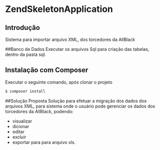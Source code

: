 # ZendSkeletonApplication

## Introdução

Sistema para importar arquivo XML, dos torcedores da AllBlack

##Banco de Dados
Executar os arquivos Sql para criação das tabelas, dentro da pasta sql. 

## Instalação com Composer

Executar o seguinte comando, após clonar o projeto

```bash
$ composer install
```

##Solução Proposta
Solução para efetuar a migração dos dados dos arquivos XML, para sistema onde o usuário pode gerenciar os dados
dos torcedores da AllBlack, podendo:
 - visualizar
 - dicionar 
 - editar
 - excluir
 - exportar para para arquivo xls. 